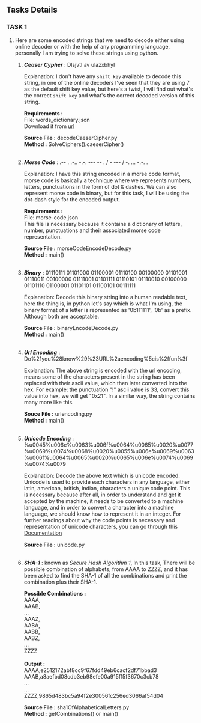 ## Tasks Details

### TASK 1

1. Here are some encoded strings that we need to decode either using online decoder or with the help of any programming language, personally I am trying to solve these strings using python.

	1. ***Ceaser Cypher*** : Dlsjvtl av ulazxbhyl
		
		Explanation: I don't have any `shift key` available to decode this string, in one of the online decoders I've seen that they are using 7 as the default shift key value, but here's a twist, I will find out what's the correct `shift key` and what's the correct decoded version of this string. 

		**Requirements :**  
		File: words_dictionary.json  
		Download it from [url](https://raw.githubusercontent.com/dwyl/english-words/master/words_dictionary.json)
		
		**Source File :** decodeCaeserCipher.py  
        	**Method :** SolveCiphers().caeserCipher()  <br><br>
		
	2. ***Morse Code*** : .-- . .-.. -.-. --- -- . / - --- / -. ... -.-. .

		Explanation: I have this string encoded in a morse code format, morse code is basically a technique where we represents numbers, letters, punctuations in the form of dot & dashes. We can also represent morse code in binary, but for this task, I will be using the dot-dash style for the encoded output.  
		  
		**Requirements :**  
		File: morse-code.json  
		This file is necessary because it contains a dictionary of letters, number, punctuations and their associated morse code representation.  
		  
		**Source File :** morseCodeEncodeDecode.py  
		**Method :** main() <br><br>
		
	3. ***Binary*** : 01110111 01101000 01100001 01110100 00100000 01101001 01110011 00100000 01111001 01101111 01110101 01110010 00100000 01101110 01100001 01101101 01100101 00111111  
		  
		Explanation: Decode this binary string into a human readable text, here the thing is, in python let's say which is what I'm using, the binary format of a letter is represented as '0b111111', '0b' as a prefix. Although both are acceptable.  
		  
		**Source File :** binaryEncodeDecode.py  
		**Method :** main() <br><br>
		  
	4. ***Url Encoding*** : Do%21you%28know%29%23URL%2aencoding%5cis%2ffun%3f  
	  
	  	Explanation: The above string is encoded with the url encoding, means some of the characters present in the string has been replaced with their ascii value, which then later converted into the hex. For example: the punctuation "!" ascii value is 33, convert this value into hex, we will get "0x21". In a similar way, the string contains many more like this.  
		  
		**Souce File :** urlencoding.py  
		**Method :** main() <br><br>
		
	5. ***Unicode Encoding*** : %u0045%u006e%u0063%u006f%u0064%u0065%u0020%u0077%u0069%u0074%u0068%u0020%u0055%u006e%u0069%u0063%u006f%u0064%u0065%u0020%u0065%u006e%u0074%u0069%u0074%u0079  
	  
		Explanation: Decode the above text which is unicode encoded. Unicode is used to provide each characters in any language, either latin, american, british, indian, characters a unique code point. This is necessary because after all, in order to understand and get it accepted by the machine, it needs to be converted to a machine language, and in order to convert a character into a machine language, we should know how to represent it in an integer. For further readings about why the code points is necessary and representation of unicode characters, you can go through this [Documentation](https://docs.python.org/3/howto/unicode.html)  
		
		**Source File :** unicode.py <br><br>
		
	6. ***SHA-1*** : known as *Secure Hash Algorithm 1*, In this task, There will be possible combination of alphabets, from AAAA to ZZZZ, and it has been asked to find the SHA-1 of all the combinations and print the combination plus their SHA-1.  
	  
		**Possible Combinations :**   
		AAAA,  
		AAAB,   
		...  
		AAAZ,  
		AABA,  
		AABB,  
		AABZ,  
		...  
		ZZZZ  
		<br>
		**Output :**   
		AAAA,e2512172abf8cc9f67fdd49eb6cacf2df71bbad3  
		AAAB,a8aefbd08cdb3eb98efe00a915ff5f3670c3cb78  
		...  
		...  
		ZZZZ,9865d483bc5a94f2e30056fc256ed3066af54d04  
		  
		**Source File :** sha1OfAlphabeticalLetters.py  
		**Method :** getCombinations() or main() <br><br>
